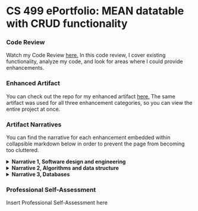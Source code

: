 # CS 499 ePortfolio: MEAN datatable with CRUD functionality

### Code Review
Watch my Code Review [here.](https://www.youtube.com/watch?v=q89_3YyGazk) In this code review, I cover existing functionality, analyze my code, and look for areas where I could provide enhancements.

### Enhanced Artifact
You can check out the repo for my enhanced artifact [here.](https://github.com/spencerrunde/CS499Project) The same artifact was used for all three enhancement categories, so you can view the entire project at once.

### Artifact Narratives
You can find the narrative for each enhancement embedded within collapsible markdown below in order to prevent the page from becoming too cluttered. 

<details><summary><strong> Narrative 1, Software design and engineering </strong></summary></details>

<details><summary><strong> Narrative 2, Algorithms and data structure </strong></summary></details>

<details><summary><strong> Narrative 3, Databases </strong></summary></details>

### Professional Self-Assessment
Insert Professional Self-Assessment here
